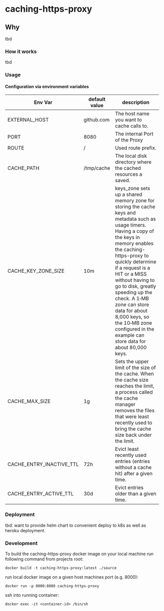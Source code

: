 # caching-https-proxy

## Why

tbd

### How it works

tbd

### Usage
#### Configuration via environment variables

| **Env Var**              | **default value** | **description**                                                                                                                                                                                                                                                                                                                                                                                                               |
|--------------------------|-------------------|-------------------------------------------------------------------------------------------------------------------------------------------------------------------------------------------------------------------------------------------------------------------------------------------------------------------------------------------------------------------------------------------------------------------------------|
| EXTERNAL_HOST            | github.com        | The host name you want to cache calls to.                                                                                                                                                                                                                                                                                                                                                                                     |
| PORT                     | 8080              | The internal Port of the Proxy                                                                                                                                                                                                                                                                                                                                                                                                |
| ROUTE                    | /                 | Used route prefix.                                                                                                                                                                                                                                                                                                                                                                                                            |
| CACHE_PATH               | /tmp/cache        | The local disk directory where the cached resources a saved.                                                                                                                                                                                                                                                                                                                                                                  |
| CACHE_KEY_ZONE_SIZE      | 10m               | keys_zone sets up a shared memory zone for storing the cache keys and metadata such as usage timers. Having a copy of the keys in memory enables the caching-https-proxy to quickly determine if a request is a HIT or a MISS without having to go to disk, greatly speeding up the check. A 1‑MB zone can store data for about 8,000 keys, so the 10‑MB zone configured in the example can store data for about 80,000 keys. |
| CACHE_MAX_SIZE           | 1g                | Sets the upper limit of the size of the cache. When the cache size reaches the limit, a process called the cache manager removes the files that were least recently used to bring the cache size back under the limit.                                                                                                                                                                                                        |
| CACHE_ENTRY_INACTIVE_TTL | 72h               | Evict least recently used entries (entries without a cache hit) after a given time.                                                                                                                                                                                                                                                                                                                                           |
| CACHE_ENTRY_ACTIVE_TTL   | 30d               | Evict entries older than a given time.                                                                                                                                                                                                                                                                                                                                                                                        |

### Deployment

tbd: want to provide helm chart to convenient deploy to k8s as well as heroku deployment.

### Development

To build the caching-https-proxy docker image on your local machine run following command from projects root:
```shell
docker build -t caching-https-proxy:latest ./source
```

run local docker image on a given host machines port (e.g. 8000):
```shell
docker run -p 8000:8080 caching-https-proxy
```

ssh into running container:
```shell
docker exec -it <container-id> /bin/sh
```
